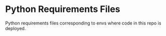 # Python Requirements Files

Python requirements files corresponding to envs where code in this repo is deployed. 